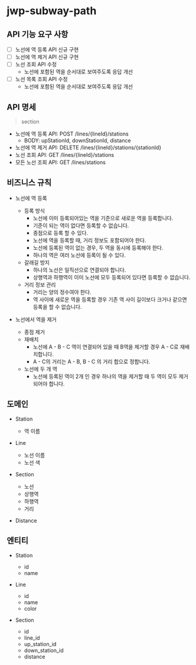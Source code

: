 # jwp-subway-path

## API 기능 요구 사항
- [ ] 노선에 역 등록 API 신규 구현
- [ ] 노선에 역 제거 API 신규 구현
- [ ] 노선 조회 API 수정
  - 노선에 포함된 역을 순서대로 보여주도록 응답 개선
- [ ] 노선 목록 조회 API 수정
  - 노선에 포함된 역을 순서대로 보여주도록 응답 개선

## API 명세

> section
- 노선에 역 등록 API: POST /lines/{lineId}/stations
  - BODY: upStationId, downStationId, distance
- 노선에 역 제거 API: DELETE /lines/{lineId}/stations/{stationId}
- 노선 조회 API: GET /lines/{lineId}/stations
- 모든 노선 조회 API: GET /lines/stations

## 비즈니스 규칙

- 노선에 역 등록
  - 등록 방식
    - 노선에 이미 등록되어있는 역을 기준으로 새로운 역을 등록합니다.
    - 기준이 되는 역이 없다면 등록할 수 없습니다.
    - 종점으로 등록 할 수 있다.
    - 노선에 역을 등록할 때, 거리 정보도 포함되어야 한다.
    - 노선에 등록된 역이 없는 경우, 두 역을 동시에 등록해야 한다.
    - 하나의 역은 여러 노선에 등록이 될 수 있다.
  - 갈래길 방지
    - 하나의 노선은 일직선으로 연결되야 합니다.
    - 상행역과 하행역이 이미 노선에 모두 등록되어 있다면 등록할 수 없습니다.
  - 거리 정보 관리
    - 거리는 양의 정수여야 한다.
    - 역 사이에 새로운 역을 등록할 경우 기존 역 사이 길이보다 크거나 같으면 등록을 할 수 없습니다.

- 노선에서 역을 제거
  - 종점 제거
  - 재배치
    - 노선에 A - B - C 역이 연결되어 있을 때 B역을 제거할 경우 A - C로 재배치합니다.
    - A - C의 거리는 A - B, B - C 의 거리 합으로 정합니다.
  - 노선에 두 개 역
    - 노선에 등록된 역이 2개 인 경우 하나의 역을 제거할 때 두 역이 모두 제거되어야 합니다.

## 도메인 
- Station
  - 역 이름

- Line
  - 노선 이름
  - 노선 색

- Section
  - 노선
  - 상행역
  - 하행역
  - 거리

- Distance

## 엔티티
- Station
  - id
  - name

- Line
  - id
  - name
  - color

- Section
  - id
  - line_id
  - up_station_id
  - down_station_id
  - distance
